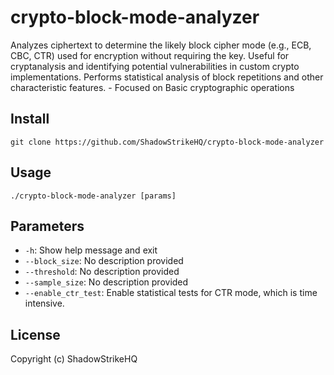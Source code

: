 # crypto-block-mode-analyzer
Analyzes ciphertext to determine the likely block cipher mode (e.g., ECB, CBC, CTR) used for encryption without requiring the key. Useful for cryptanalysis and identifying potential vulnerabilities in custom crypto implementations. Performs statistical analysis of block repetitions and other characteristic features. - Focused on Basic cryptographic operations

## Install
`git clone https://github.com/ShadowStrikeHQ/crypto-block-mode-analyzer`

## Usage
`./crypto-block-mode-analyzer [params]`

## Parameters
- `-h`: Show help message and exit
- `--block_size`: No description provided
- `--threshold`: No description provided
- `--sample_size`: No description provided
- `--enable_ctr_test`: Enable statistical tests for CTR mode, which is time intensive.

## License
Copyright (c) ShadowStrikeHQ
